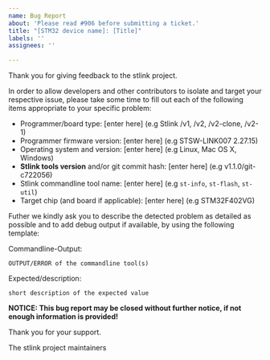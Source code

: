 ```yaml
---
name: Bug Report
about: 'Please read #906 before submitting a ticket.'
title: "[STM32 device name]: [Title]"
labels: ''
assignees: ''

---
```


Thank you for giving feedback to the stlink project.

In order to allow developers and other contributors to isolate and target your respective issue, please take some time to fill out each of the following items appropriate to your specific problem:

- Programmer/board type: [enter here] (e.g Stlink /v1, /v2, /v2-clone, /v2-1)
- Programmer firmware version: [enter here] (e.g STSW-LINK007 2.27.15)
- Operating system and version: [enter here] (e.g Linux, Mac OS X, Windows)
- **Stlink tools version** and/or git commit hash: [enter here] (e.g v1.1.0/git-c722056)
- Stlink commandline tool name: [enter here] (e.g `st-info`, `st-flash`, `st-util`)
- Target chip (and board if applicable): [enter here] (e.g STM32F402VG)

Futher we kindly ask you to describe the detected problem as detailed as possible and to add debug output if available, by using the following template:

Commandline-Output:

```
OUTPUT/ERROR of the commandline tool(s)
```

Expected/description:

`short description of the expected value`


**NOTICE: This bug report may be closed without further notice, if not enough information is provided!**

Thank you for your support.

The stlink project maintainers

